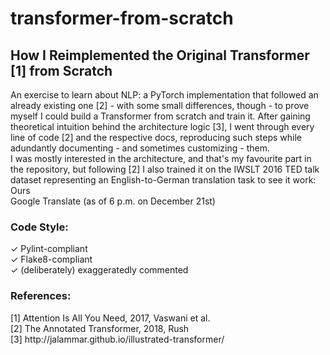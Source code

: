 # transformer-from-scratch
## How I Reimplemented the Original Transformer [1] from Scratch
An exercise to learn about NLP: a PyTorch implementation that followed an already existing one [2] - with some small differences, though - to prove myself I could build a Transformer from scratch and train it. After gaining theoretical intuition behind the architecture logic [3], I went through every line of code [2] and the respective docs, reproducing such steps while adundantly documenting - and sometimes customizing - them.\
I was mostly interested in the architecture, and that's my favourite part in the repository, but following [2] I also trained it on the IWSLT 2016 TED talk dataset representing an English-to-German translation task to see it work:\
Ours\
Google Translate (as of 6 p.m. on December 21st)

### Code Style:
✓ Pylint-compliant\
✓ Flake8-compliant\
✓ (deliberately) exaggeratedly commented

### References:
[1] Attention Is All You Need, 2017, Vaswani et al.\
[2] The Annotated Transformer, 2018, Rush\
[3] http:<span>//jalammar.github.io</span>/illustrated-transformer/
